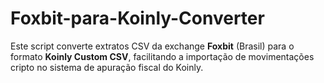 # Foxbit-para-Koinly-Converter
Este script converte extratos CSV da exchange **Foxbit** (Brasil) para o formato **Koinly Custom CSV**, facilitando a importação de movimentações cripto no sistema de apuração fiscal do Koinly.
